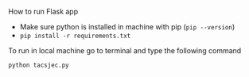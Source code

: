 How to run Flask app
* Make sure python is installed in machine with pip (`pip --version`)
* `pip install -r requirements.txt`

To run in local machine go to terminal and type the following command

`python tacsjec.py`